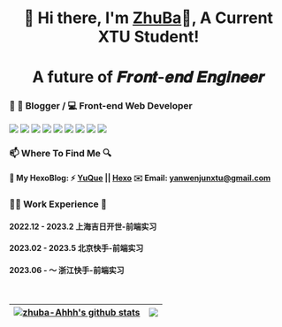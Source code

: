 <h1 align="center"> 🎉 Hi there, I'm <a href="https://github.com/zhuba-Ahhh">ZhuBa</a>👋, A Current XTU Student!</h1>
<h1 align="center">A future of 𝑭𝒓𝒐𝒏𝒕-𝒆𝒏𝒅 𝑬𝒏𝒈𝒊𝒏𝒆𝒆𝒓  </h1>

### 📄 🎨 **Blogger** / 💻 **Front-end Web Developer**

<img src="https://img.shields.io/badge/-JavaScript-f6da1c?style=flat&logo=javascript&logoColor=white"> <img src="https://img.shields.io/badge/-TypeScript-2b6dbf?style=flat&logo=typescript&logoColor=white"> <img src="https://img.shields.io/badge/-Vue.Js-46b882?style=flat&logo=vue.js&logoColor=white"> <img src="https://img.shields.io/badge/-React-00b4ce?style=flat&logo=react&logoColor=white"> <img src="https://img.shields.io/badge/-NuxtJs-black?style=flat&logo=nuxt.js&logoColor=white"> <img src="https://img.shields.io/badge/-Node.js-3C873A?style=flat&logo=Node.js&logoColor=white"> <img src="https://img.shields.io/badge/-Express-33333D?style=flat&logo=express&logoColor=white"> <img src="https://img.shields.io/badge/-Webpack-%232C3A42?style=flat-square&logo=webpack"> <img src="https://img.shields.io/badge/-Vite-9b5ffe?style=flat&logo=vite&logoColor=white">


### 📫 Where To Find Me 🔍
#### 📝 **My HexoBlog: ⚡ [YuQue](https://www.yuque.com/shanqinghuayuran-ijoer/vknakv) || [Hexo](https://www.zhuba.cloud/)**  ✉️ Email: yanwenjunxtu@gmail.com

### 🧑‍💻 Work Experience 🧱
#### 2022.12 - 2023.2 上海吉日开世-前端实习
#### 2023.02 - 2023.5 北京快手-前端实习
#### 2023.06 -   ～   浙江快手-前端实习
<br>
<!-- <p align="center">
  <img  height="150px" src="https://github-readme-stats.vercel.app/api?username=zhuba-Ahhh&hide_title=true&hide_border=true&show_icons=trueline_height=21&text_color=000&icon_color=000&bg_color=0,ea6161,ffc64d,fffc4d,52fa5a&theme=graywhite"></img>
  <img height="150px" src="https://github-readme-stats.vercel.app/api/top-langs/?username=zhuba-Ahhh&hide_title=true&hide_border=true&layout=compact&hide_border=true&show_icons=trueline_height=40&text_color=000&icon_color=000&bg_color=0,ea6161,ffc64d,fffc4d,52fa5a&theme=graywhite&langs_count=8"></img> 
</p> -->

| <a href="https://github.com/zhuba-Ahhh"><img align="center" src="https://github-readme-stats.vercel.app/api?username=zhuba-Ahhh&show_icons=true&include_all_commits=true&theme=buefy&hide_border=true" alt="zhuba-Ahhh's github stats" /></a> | <a href="https://github.com/zhuba-Ahhh"><img align="center" src="https://github-readme-stats.vercel.app/api/top-langs/?username=zhuba-Ahhh&layout=compact&theme=buefy&hide_border=true&langs_count=6" /></a> |
| ------------- | ------------- |
